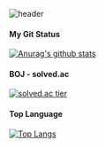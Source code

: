 ![header](https://capsule-render.vercel.app/api?type=slice&color=gradient&text=%20SunghoPark%20%20&height=200&fontSize=100)

<h4>My Git Status</h4>

[![Anurag's github stats](https://github-readme-stats.vercel.app/api?username=sungho8&show_icons=true&theme={theme})](https://github.com/sungho8/github-readme-stats)

<h4>BOJ - solved.ac</h4>

[![solved.ac tier](http://mazassumnida.wtf/api/generate_badge?boj=sungho0830)](https://solved.ac/sungho0830)

<h4>Top Language</h4>

[![Top Langs](https://github-readme-stats.vercel.app/api/top-langs/?username=sungho8&layout=compact&theme=dark&langs_count=15)](https://github.com/anuraghazra/github-readme-stats)



